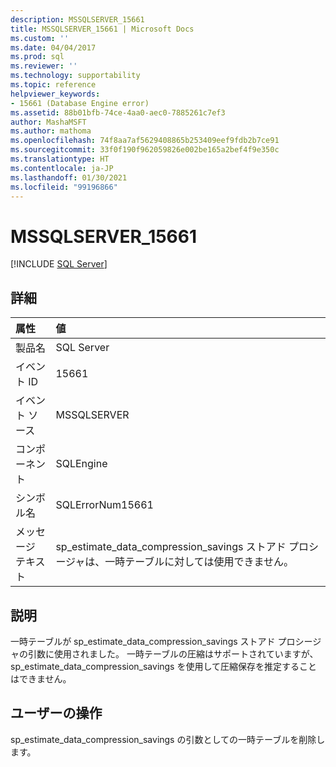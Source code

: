 ```yaml
---
description: MSSQLSERVER_15661
title: MSSQLSERVER_15661 | Microsoft Docs
ms.custom: ''
ms.date: 04/04/2017
ms.prod: sql
ms.reviewer: ''
ms.technology: supportability
ms.topic: reference
helpviewer_keywords:
- 15661 (Database Engine error)
ms.assetid: 88b01bfb-74ce-4aa0-aec0-7885261c7ef3
author: MashaMSFT
ms.author: mathoma
ms.openlocfilehash: 74f8aa7af5629408865b253409eef9fdb2b7ce91
ms.sourcegitcommit: 33f0f190f962059826e002be165a2bef4f9e350c
ms.translationtype: HT
ms.contentlocale: ja-JP
ms.lasthandoff: 01/30/2021
ms.locfileid: "99196866"
---
```

# <a name="mssqlserver_15661"></a>MSSQLSERVER_15661
 [!INCLUDE [SQL Server](../../includes/applies-to-version/sqlserver.md)]
  
## <a name="details"></a>詳細  
  
| 属性 | 値 |  
| :-------- | :---- |  
|製品名|SQL Server|  
|イベント ID|15661|  
|イベント ソース|MSSQLSERVER|  
|コンポーネント|SQLEngine|  
|シンボル名|SQLErrorNum15661|  
|メッセージ テキスト|sp_estimate_data_compression_savings ストアド プロシージャは、一時テーブルに対しては使用できません。|  
  
## <a name="explanation"></a>説明  
一時テーブルが sp_estimate_data_compression_savings ストアド プロシージャの引数に使用されました。 一時テーブルの圧縮はサポートされていますが、sp_estimate_data_compression_savings を使用して圧縮保存を推定することはできません。  
  
## <a name="user-action"></a>ユーザーの操作  
sp_estimate_data_compression_savings の引数としての一時テーブルを削除します。  
  
